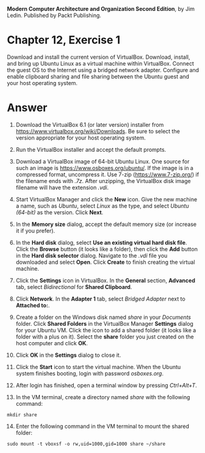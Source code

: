 __Modern Computer Architecture and Organization Second Edition__, by Jim Ledin. Published by Packt Publishing.
# Chapter 12, Exercise 1

Download and install the current version of VirtualBox. Download, install, and bring up Ubuntu Linux as a virtual machine within VirtualBox. Connect the guest OS to the Internet using a bridged network adapter. Configure and enable clipboard sharing and file sharing between the Ubuntu guest and your host operating system.

# Answer
1. Download the VirtualBox 6.1 (or later version) installer from https://www.virtualbox.org/wiki/Downloads. Be sure to select the version appropriate for your host operating system.

1. Run the VirtualBox installer and accept the default prompts.

1. Download a VirtualBox image of 64-bit Ubuntu Linux. One source for such an image is https://www.osboxes.org/ubuntu/. If the image is in a compressed format, uncompress it. Use 7-zip (https://www.7-zip.org/) if the filename ends with *.7z*. After unzipping, the VirtualBox disk image filename will have the extension *.vdi*.

1. Start VirtualBox Manager and click the **New** icon. Give the new machine a name, such as *Ubuntu*, select *Linux* as the type, and select *Ubuntu (64-bit)* as the version. Click **Next**.

1. In the **Memory size** dialog, accept the default memory size (or increase it if you prefer).

1. In the **Hard disk** dialog, select **Use an existing virtual hard disk file**. Click the **Browse** button (it looks like a folder), then click the **Add** button in the **Hard disk selector** dialog. Navigate to the *.vdi* file you downloaded and select **Open**. Click **Create** to finish creating the virtual machine.

1. Click the **Settings** icon in VirtualBox. In the **General** section, **Advanced** tab, select *Bidirectional* for **Shared Clipboard**. 

1. Click **Network**. In the **Adapter 1** tab, select *Bridged Adapter* next to **Attached to:**.

1. Create a folder on the Windows disk named *share* in your *Documents* folder. Click **Shared Folders** in the VirtualBox Manager **Settings** dialog for your Ubuntu VM. Click the icon to add a shared folder (it looks like a folder with a plus on it). Select the **share** folder you just created on the host computer and click **OK**.

1. Click **OK** in the **Settings** dialog to close it.

1. Click the **Start** icon to start the virtual machine. When the Ubuntu system finishes booting, login with password *osboxes.org*.

1. After login has finished, open a terminal window by pressing *Ctrl+Alt+T*.

1. In the VM terminal, create a directory named *share* with the following command:
```
mkdir share
```

14. Enter the following command in the VM terminal to mount the shared folder:
```
sudo mount -t vboxsf -o rw,uid=1000,gid=1000 share ~/share
```
